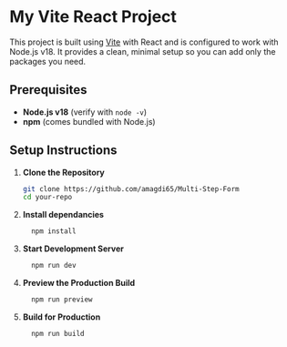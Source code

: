 # My Vite React Project

This project is built using [Vite](https://vitejs.dev/) with React and is configured to work with Node.js v18. It provides a clean, minimal setup so you can add only the packages you need.

## Prerequisites

- **Node.js v18** (verify with `node -v`)
- **npm** (comes bundled with Node.js)

## Setup Instructions

1. **Clone the Repository** 
   ```bash
   git clone https://github.com/amagdi65/Multi-Step-Form
   cd your-repo

2. **Install dependancies** 
   ```bash
     npm install

3. **Start Development Server** 
   ```bash
     npm run dev

4. **Preview the Production Build** 
   ```bash
     npm run preview

5. **Build for Production** 
   ```bash
     npm run build